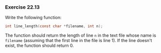 ### Exercise 22.13

Write the following function:

```c
int line_length(const char *filename, int n);
```

The function should return the length of line `n` in the text file whose name is
`filename` (assuming that the first line in the file is line 1). If the line
doesn't exist, the function should return 0.
